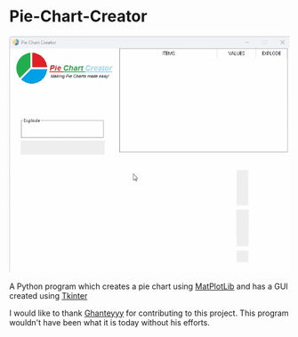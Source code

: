 # Pie-Chart-Creator

<img src="included_files/main.gif">

A Python program which creates a pie chart using [MatPlotLib](https://github.com/matplotlib/matplotlib) and has a GUI created using [Tkinter](https://en.wikipedia.org/wiki/Tkinter)

I would like to thank [Ghanteyyy](http://github.com/ghanteyyy) for contributing to this project. This program wouldn't have been what it is today without his efforts.
